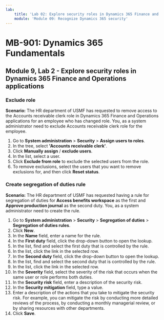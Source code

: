```yaml
---
lab:
    title: 'Lab 02: Explore security roles in Dynamics 365 Finance and Operations applications'
    module: 'Module 09: Recognize Dynamics 365 security'
---
```


# MB-901: Dynamics 365 Fundamentals
## Module 9, Lab 2 - Explore security roles in Dynamics 365 Finance and Operations applications

### Exclude role

**Scenario:** The HR department of USMF has requested to remove access to the Accounts receivable clerk role in Dynamics 365 Finance and Operations applications for an employee who has changed role. You, as a system administrator need to exclude Accounts receivable clerk role for the employee.

1. Go to **System administration** > **Security** > **Assign users to roles**.
1. In the tree, select **'Accounts receivable clerk'**.
1. Click **Manually assign** / **exclude users**.
1. In the list, select a user.
1. Click **Exclude from role** to exclude the selected users from the role.
1. To remove exclusions, select the users that you want to remove exclusions for, and then click **Reset status**. 

### Create segregation of duties rule

**Scenario:** The HR department of USMF has requested having a rule for segregation of duties for **Access benefits workspace** as the first and **Approve production journal** as the second duty. You, as a system administrator need to create the rule.

1. Go to **System administration** > **Security** > **Segregation of duties** > **Segregation of duties rules**.
1. Click **New**.
1. In the **Name** field, enter a name for the rule.
1. In the **First duty** field, click the drop-down button to open the lookup.
1. In the list, find and select the first duty that is controlled by the rule.
1. In the list, click the link in the selected row.
1. In the **Second duty** field, click the drop-down button to open the lookup.
1. In the list, find and select the second duty that is controlled by the rule.
1. In the list, click the link in the selected row.
1. In the **Severity** field, select the severity of the risk that occurs when the same user or role performs both duties.
1. In the **Security risk** field, enter a description of the security risk.
1. In the **Security mitigation** field, type a value.
1. Enter a description of the actions that you take to mitigate the security risk. 
For example, you can mitigate the risk by conducting more detailed reviews of the process, by conducting a monthly managerial review, or by sharing resources with other departments.
1. Click **Save**.
